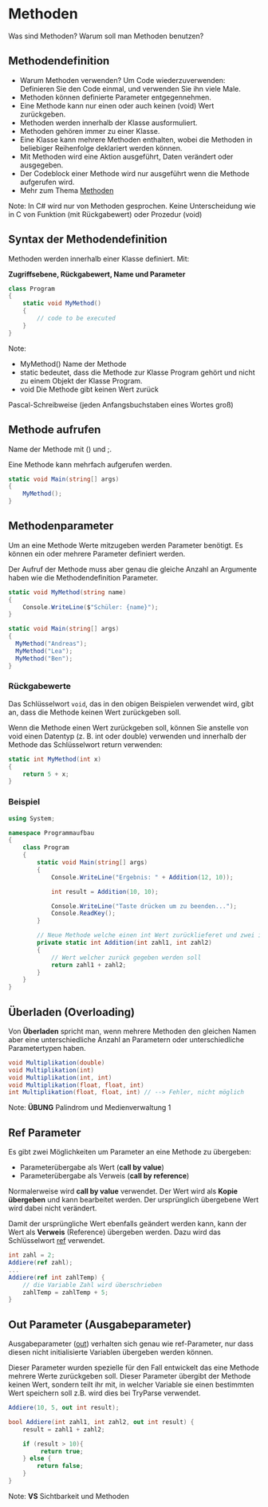 # Methoden

Was sind Methoden? Warum soll man Methoden benutzen?


<!-- .slide: class="left" -->
## Methodendefinition

* Warum Methoden verwenden? Um Code wiederzuverwenden: Definieren Sie den Code einmal, und verwenden Sie ihn viele Male.
* Methoden können definierte Parameter entgegennehmen.
* Eine Methode kann nur einen oder auch keinen (void) Wert zurückgeben.
* Methoden werden innerhalb der Klasse ausformuliert.
* Methoden gehören immer zu einer Klasse.
* Eine Klasse kann mehrere Methoden enthalten, wobei die Methoden in beliebiger Reihenfolge deklariert werden können.
* Mit Methoden wird eine Aktion ausgeführt, Daten verändert oder ausgegeben.
* Der Codeblock einer Methode wird nur ausgeführt wenn die Methode aufgerufen wird.
* Mehr zum Thema [Methoden](https://docs.microsoft.com/de-de/dotnet/csharp/methods)

Note: In C# wird nur von Methoden gesprochen. Keine Unterscheidung wie in C von Funktion (mit Rückgabewert) oder Prozedur (void)


<!-- .slide: class="left" -->
## Syntax der Methodendefinition

Methoden werden innerhalb einer Klasse definiert. Mit:

**Zugriffsebene, Rückgabewert, Name und Parameter**

```csharp
class Program
{
    static void MyMethod() 
    {
        // code to be executed
    }
}
```

Note: 
* MyMethod() Name der Methode
* static bedeutet, dass die Methode zur Klasse Program gehört und nicht zu einem Objekt der Klasse Program. 
* void Die Methode gibt keinen Wert zurück

Pascal-Schreibweise (jeden Anfangsbuchstaben eines Wortes groß)


<!-- .slide: class="left" -->
## Methode aufrufen

Name der Methode mit () und ;. 

Eine Methode kann mehrfach aufgerufen werden.

```csharp
static void Main(string[] args)
{
    MyMethod();
}
```


<!-- .slide: class="left" -->
## Methodenparameter

Um an eine Methode Werte mitzugeben werden Parameter benötigt. Es können ein oder mehrere Parameter definiert werden.

Der Aufruf der Methode muss aber genau die gleiche Anzahl an Argumente haben wie die Methodendefinition Parameter.

```csharp
static void MyMethod(string name) 
{
    Console.WriteLine($"Schüler: {name}");
}

static void Main(string[] args)
{
  MyMethod("Andreas");
  MyMethod("Lea");
  MyMethod("Ben");
}
```


<!-- .slide: class="left" -->
### Rückgabewerte

Das Schlüsselwort `void`, das in den obigen Beispielen verwendet wird, gibt an, dass die Methode keinen Wert zurückgeben soll. 

Wenn die Methode einen Wert zurückgeben soll, können Sie anstelle von void einen Datentyp (z. B. int oder double) verwenden und innerhalb der Methode das Schlüsselwort return verwenden:

```csharp
static int MyMethod(int x) 
{
    return 5 + x;
}
```


<!-- .slide: class="left" -->
### Beispiel

```csharp
using System;

namespace Programmaufbau
{
    class Program
    {
        static void Main(string[] args)
        {
            Console.WriteLine("Ergebnis: " + Addition(12, 10));

            int result = Addition(10, 10);

            Console.WriteLine("Taste drücken um zu beenden...");
            Console.ReadKey();
        }

        // Neue Methode welche einen int Wert zurücklieferet und zwei int Werte als Parameter entgegen nimmt
        private static int Addition(int zahl1, int zahl2)
        {
            // Wert welcher zurück gegeben werden soll
            return zahl1 + zahl2;
        }
    }
}
```


<!-- .slide: class="left" -->
## Überladen (Overloading)

Von **Überladen** spricht man, wenn mehrere Methoden den gleichen Namen
aber eine unterschiedliche Anzahl an Parametern oder unterschiedliche
Parametertypen haben.

```csharp
void Multiplikation(double)
void Multiplikation(int)
void Multiplikation(int, int)
void Multiplikation(float, float, int)
int Multiplikation(float, float, int) // --> Fehler, nicht möglich
```

Note: **ÜBUNG** Palindrom und Medienverwaltung 1


<!-- .slide: class="left" -->
## Ref Parameter

Es gibt zwei Möglichkeiten um Parameter an eine Methode zu übergeben:

* Parameterübergabe als Wert (**call by value**)
* Parameterübergabe als Verweis (**call by reference**)

Normalerweise wird **call by value** verwendet. Der Wert wird als **Kopie
übergeben** und kann bearbeitet werden. Der ursprünglich übergebene Wert
wird dabei nicht verändert.

Damit der ursprüngliche Wert ebenfalls
geändert werden kann, kann der Wert als **Verweis** (Reference) übergeben
werden. Dazu wird das Schlüsselwort [ref](https://docs.microsoft.com/de-de/dotnet/csharp/language-reference/keywords/ref) verwendet.

```csharp
int zahl = 2;
Addiere(ref zahl);
...
Addiere(ref int zahlTemp) {
    // die Variable Zahl wird überschrieben
    zahlTemp = zahlTemp + 5;
}
```


<!-- .slide: class="left" -->
## Out Parameter (Ausgabeparameter)

Ausgabeparameter ([out](https://docs.microsoft.com/de-de/dotnet/csharp/language-reference/keywords/out-parameter-modifier)) verhalten sich genau wie ref-Parameter, nur dass diesen nicht initialisierte Variablen übergeben werden können.

Dieser Parameter wurden spezielle für den Fall entwickelt das eine
Methode mehrere Werte zurückgeben soll. Dieser Parameter übergibt der
Methode keinen Wert, sondern teilt ihr mit, in welcher Variable sie
einen bestimmten Wert speichern soll z.B. wird dies bei TryParse verwendet.

```csharp
Addiere(10, 5, out int result);

bool Addiere(int zahl1, int zahl2, out int result) {
    result = zahl1 + zahl2;

    if (result > 10){
         return true;
    } else {
        return false;
    }
}
```

Note: **VS** Sichtbarkeit und Methoden